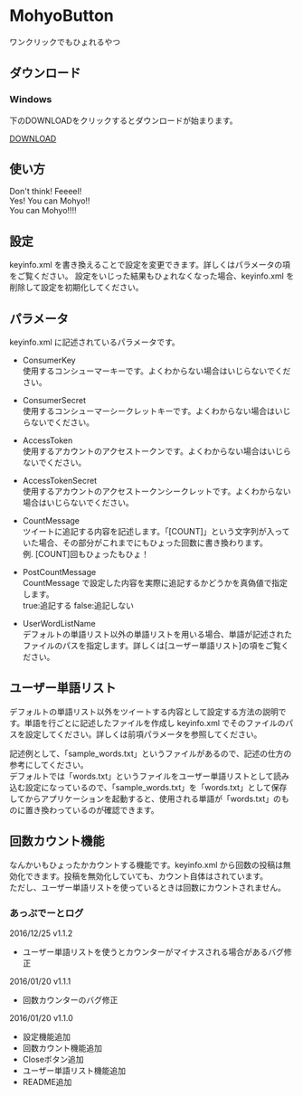 MohyoButton
===========

ワンクリックでもひょれるやつ 
  
## ダウンロード
### Windows  
下のDOWNLOADをクリックするとダウンロードが始まります。  
  
[DOWNLOAD](https://github.com/0V/MohyoButton/releases/download/1.1.2/MohyoButton1.1.2.zip)
  
  
## 使い方
Don't think! Feeeel!  
Yes! You can Mohyo!!  
You can Mohyo!!!!  

## 設定
keyinfo.xml を書き換えることで設定を変更できます。詳しくはパラメータの項をご覧ください。
設定をいじった結果もひょれなくなった場合、keyinfo.xml を削除して設定を初期化してください。

## パラメータ
keyinfo.xml に記述されているパラメータです。  
  
* ConsumerKey  
使用するコンシューマーキーです。よくわからない場合はいじらないでください。  
  
* ConsumerSecret  
使用するコンシューマーシークレットキーです。よくわからない場合はいじらないでください。  
  
* AccessToken  
使用するアカウントのアクセストークンです。よくわからない場合はいじらないでください。  
  
* AccessTokenSecret  
使用するアカウントのアクセストークンシークレットです。よくわからない場合はいじらないでください。  
  
* CountMessage  
ツイートに追記する内容を記述します。「[COUNT]」という文字列が入っていた場合、その部分がこれまでにもひょった回数に書き換わります。  
例. [COUNT]回もひょったもひょ！  
  
* PostCountMessage  
CountMessage で設定した内容を実際に追記するかどうかを真偽値で指定します。  
true:追記する false:追記しない  
  
* UserWordListName  
デフォルトの単語リスト以外の単語リストを用いる場合、単語が記述されたファイルのパスを指定します。詳しくは[ユーザー単語リスト]の項をご覧ください。  



## ユーザー単語リスト
デフォルトの単語リスト以外をツイートする内容として設定する方法の説明です。単語を行ごとに記述したファイルを作成し keyinfo.xml でそのファイルのパスを設定してください。詳しくは前項パラメータを参照してください。  

記述例として、「sample_words.txt」というファイルがあるので、記述の仕方の参考にしてください。  
デフォルトでは「words.txt」というファイルをユーザー単語リストとして読み込む設定になっているので、「sample_words.txt」を「words.txt」として保存してからアプリケーションを起動すると、使用される単語が「words.txt」のものに置き換わっているのが確認できます。  



## 回数カウント機能
なんかいもひょったかカウントする機能です。keyinfo.xml から回数の投稿は無効化できます。投稿を無効化していても、カウント自体はされています。  
ただし、ユーザー単語リストを使っているときは回数にカウントされません。



### あっぷでーとログ
2016/12/25 v1.1.2
* ユーザー単語リストを使うとカウンターがマイナスされる場合があるバグ修正

2016/01/20 v1.1.1
* 回数カウンターのバグ修正

2016/01/20 v1.1.0
* 設定機能追加
* 回数カウント機能追加
* Closeボタン追加
* ユーザー単語リスト機能追加
* README追加
